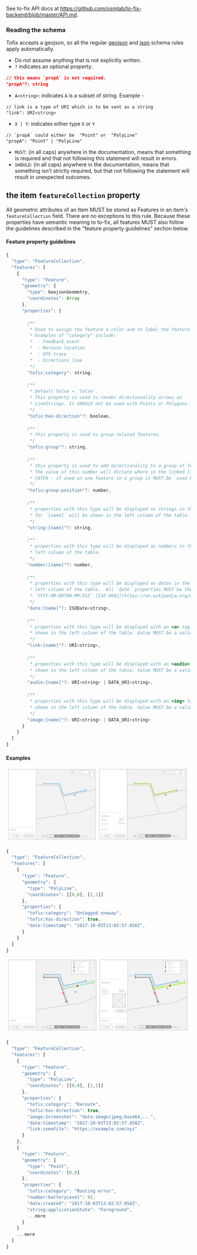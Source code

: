 See to-fix API docs at https://github.com/osmlab/to-fix-backend/blob/master/API.md.

### Reading the schema
Tofix accepts a geojson, so all the regular [geojson](http://geojson.org/) and [json](http://www.json.org/) schema rules apply automatically.

- Do not assume anything that is not explicitly written.
- `?` indicates an optional property.
```JSON
// this means `propA` is not required.
"propA"?: string
```
- `A<string>`: indicates `A` is a subset of string.
Example -
 ```
 // link is a type of URI which is to be sent as a string
 "link": URI<string>
 ```
 - ` X | Y `: indicates either type `X` or `Y`
 ```
 // `propA` could either be  "Point" or  "PolyLine"
"propA": "Point" | "PolyLine"
 ```
- `MUST`: (in all caps) anywhere in the documentation, means that something is required and that not following this statement will result in errors.
- `SHOULD`: (in all caps) anywhere in the documentation, means that something isn’t strictly required, but that not following the statement will result in unexpected outcomes.


## the item `featureCollection` property

All geometric attributes of an Item MUST be stored as Features in an item's `featureCollection` field. There are no exceptions to this rule. Because these properties have semantic meaning to to-fix, all features MUST also follow the guidelines described in the "feature property guidelines" section below.

#### Feature property guidelines

```js
{
  "type": "FeatureCollection",
  "features": [
    {
      "type": "Feature",
      "geometry": {
        "type": GeojsonGeometry,
        "coordinates": Array
      },
      "properties": {

        /**
         * Used to assign the feature a color and to label the feature in map legend.
         * Examples of "category" include:
         *  - Feedback event
         *  - Reroute location
         *  - GPS trace
         *  - Directions line
         */
        "tofix:category": string,

        /**
         * Default Value = `false`.
         * This property is used to render directionality arrows on
         * LineStrings. It SHOULD not be used with Points or Polygons.
         */
        "tofix:has-direction"?: boolean,

        /**
         * this property is used to group related features.
         */
        "tofix:group"?: string,

        /**
         * this property is used to add directionality to a group of features.
         * The value of this number will dictate where in the linked list the feature falls.
         * CATCH - if used on one feature in a group it MUST be  used by all features in the group.
         */
        "tofix:group-position"?: number,

        /**
         * properties with this type will be displayed as strings in the table view. the value
         * for `[name]` will be shown in the left column of the table.
         */
        "string:[name]"?: string,

        /**
         * properties with this type will be displayed as numbers in the table view. the value for `[name]` will be shown in the
         * left column of the table.
         */
        "number:[name]"?: number,

        /**
         * properties with this type will be displayed as dates in the table view. the value for `[name]` will be shown in the
         * left column of the table.  All `date` properties MUST be the
         * `YYYY-MM-DDTHH:MM:SSZ` [ISO 8601](https://en.wikipedia.org/wiki/ISO_8601) format.
         */
        "date:[name]"?: ISODate<string>,

        /**
         * properties with this type will be displayed with an <a> tag in the table view. the value for `[name]` will be
         * shown in the left column of the table. Value MUST be a valid URI.
         */
        "link:[name]"?: URI<string>,

        /**
         * properties with this type will be displayed with an <audio> tag in the table view. the value for `[name]` will be
         * shown in the left column of the table. Value MUST be a valid URI.
         */
        "audio:[name]"?: URI<string> | DATA_URI<string>,

        /**
         * properties with this type will be displayed with an <img> tag in the table view. the value for `[name]` will be
         * shown in the left column of the table. Value MUST be a valid URI.
         */
        "image:[name]"?: URI<string> | DATA_URI<string>
      }
    }
  ]
}
```

#### Examples

![example-1](/docs_images/example-1.png)

```js
{
  "type": "FeatureCollection",
  "features": [
    {
      "type": "Feature",
      "geometry": {
        "type": "PolyLine",
        "coordinates": [[0,0], [1,1]]
      },
      "properties": {
        "tofix:category": "Untagged oneway",
        "tofix:has-direction": true,
        "date:timestamp": "2017-10-03T13:02:57.058Z",
      }
    }
  ]
}
```


![example-2](/docs_images/example-2.png)

```js
{
  "type": "FeatureCollection",
  "features": [
    {
      "type": "Feature",
      "geometry": {
        "type": "PolyLine",
        "coordinates": [[0,0], [1,1]]
      },
      "properties": {
        "tofix:category": "Reroute",
        "tofix:has-direction": true,
        "image:Screenshot": "data:image/jpeg;base64,...",
        "date:timestamp": "2017-10-03T13:02:57.058Z",
        "link:someFile": "https://example.com/xyz"
      }
    },
    {
      "type": "Feature",
      "geometry": {
        "type": "Point",
        "coordinates": [0,0]
      },
      "properties": {
        "tofix:category": "Routing error",
        "number:batteryLevel": 92,
        "date:created": "2017-10-03T13:02:57.058Z",
        "string:applicationState": "Foreground",
        ...more
      }
    }
    ...more
  ]
}
```
